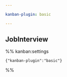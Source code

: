 ```yaml
---

kanban-plugin: basic

---
```


## JobInterview





%% kanban:settings
```
{"kanban-plugin":"basic"}
```
%%